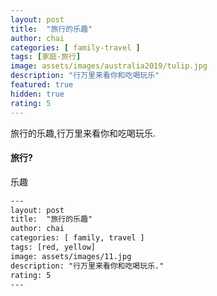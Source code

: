 ```yaml
---
layout: post
title:  "旅行的乐趣"
author: chai
categories: [ family-travel ]
tags: [家庭-旅行]
image: assets/images/australia2019/tulip.jpg
description: "行万里来看你和吃喝玩乐"
featured: true
hidden: true
rating: 5
---
```


旅行的乐趣,行万里来看你和吃喝玩乐.

#### 旅行?

乐趣

```html
---
layout: post
title:  "旅行的乐趣"
author: chai
categories: [ family, travel ]
tags: [red, yellow]
image: assets/images/11.jpg
description: "行万里来看你和吃喝玩乐."
rating: 5
---
```
